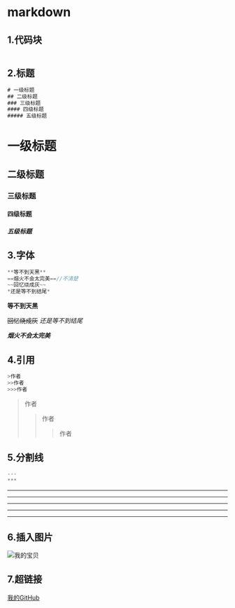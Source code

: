 # markdown

## 1.代码块

```java

```

## 2.标题

```java
# 一级标题
## 二级标题
### 三级标题
#### 四级标题
##### 五级标题
```

# 一级标题
## 二级标题
### 三级标题
#### 四级标题
##### 五级标题

## 3.字体

```java
**等不到天黑**
==烟火不会太完美==//不清楚
~~回忆烧成灰~~
*还是等不到结尾*
```

**等不到天黑**

~~回忆烧成灰~~
*还是等不到结尾*

***烟火不会太完美***

## 4.引用

```java
>作者
>>作者
>>>作者
```



>作者
>>作者
>>
>>>作者



## 5.分割线

```java
---
***
```

---

***

***

---

---

## 6.插入图片

![我的宝贝](https://www.duitang.com/blog/?id=822391374)

## 7.超链接

[我的GitHub](https://github.com/)

